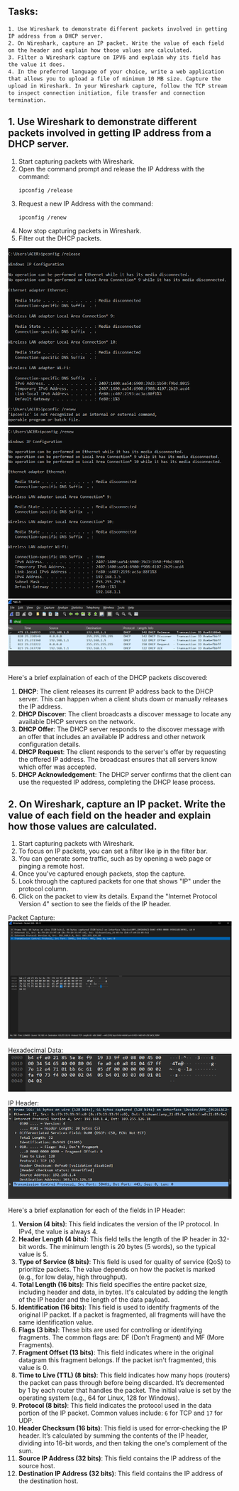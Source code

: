 ## Tasks:
```
1. Use Wireshark to demonstrate different packets involved in getting IP address from a DHCP server.
2. On Wireshark, capture an IP packet. Write the value of each field on the header and explain how those values are calculated.
3. Filter a Wireshark capture on IPV6 and explain why its field has the value it does.
4. In the preferred language of your choice, write a web application that allows you to upload a file of minimum 10 MB size. Capture the upload in Wireshark. In your Wireshark capture, follow the TCP stream to inspect connection initiation, file transfer and connection termination.
```

## 1. Use Wireshark to demonstrate different packets involved in getting IP address from a DHCP server.

1. Start capturing packets with Wireshark.
2. Open the command prompt and release the IP Address with the command:
    ```
    ipconfig /release
    ```
3. Request a new IP Address with the command:
    ```
    ipconfig /renew
    ```
4. Now stop capturing packets in Wireshark.
5. Filter out the DHCP packets.

<img src="01release.PNG">

<img src="01renew.PNG">

<img src="01.PNG">

Here's a brief explaination of each of the DHCP packets discovered:

1. **DHCP**: The client releases its current IP address back to the DHCP server. This can happen when a client shuts down or manually releases the IP address.
2. **DHCP Discover**: The client broadcasts a discover message to locate any available DHCP servers on the network.
3. **DHCP Offer**: The DHCP server responds to the discover message with an offer that includes an available IP address and other network configuration details.
4. **DHCP Request**: The client responds to the server's offer by requesting the offered IP address. The broadcast ensures that all servers know which offer was accepted.
5. **DHCP Acknowledgement**: The DHCP server confirms that the client can use the requested IP address, completing the DHCP lease process.

## 2. On Wireshark, capture an IP packet. Write the value of each field on the header and explain how those values are calculated.

1. Start capturing packets with Wireshark.
2. To focus on IP packets, you can set a filter like ip in the filter bar.
3. You can generate some traffic, such as by opening a web page or pinging a remote host.
4. Once you've captured enough packets, stop the capture.
5. Look through the captured packets for one that shows "IP" under the protocol column.
6. Click on the packet to view its details. Expand the "Internet Protocol Version 4" section to see the fields of the IP header.

Packet Capture:
<img src="02packet.PNG">

Hexadecimal Data:
<img src="02hexa.PNG">

IP Header:
<img src="02header.PNG">

Here's a brief explanation for each of the fields in IP Header:

1. **Version (4 bits)**: This field indicates the version of the IP protocol. In IPv4, the value is always 4.
2. **Header Length (4 bits)**: This field tells the length of the IP header in 32-bit words. The minimum length is 20 bytes (5 words), so the typical value is 5.
3. **Type of Service (8 bits)**: This field is used for quality of service (QoS) to prioritize packets. The value depends on how the packet is marked (e.g., for low delay, high throughput).
4. **Total Length (16 bits)**: This field specifies the entire packet size, including header and data, in bytes. It's calculated by adding the length of the IP header and the length of the data payload.
5. **Identification (16 bits)**: This field is used to identify fragments of the original IP packet. If a packet is fragmented, all fragments will have the same identification value.
6. **Flags (3 bits)**: These bits are used for controlling or identifying fragments. The common flags are: DF (Don't Fragment) and MF (More Fragments).
7. **Fragment Offset (13 bits)**: This field indicates where in the original datagram this fragment belongs. If the packet isn't fragmented, this value is 0.
8. **Time to Live (TTL) (8 bits)**: This field indicates how many hops (routers) the packet can pass through before being discarded. It’s decremented by 1 by each router that handles the packet. The initial value is set by the operating system (e.g., 64 for Linux, 128 for Windows).
9. **Protocol (8 bits)**: This field indicates the protocol used in the data portion of the IP packet. Common values include: `6` for TCP and `17` for UDP.
10. **Header Checksum (16 bits)**: This field is used for error-checking the IP header. It’s calculated by summing the contents of the IP header, dividing into 16-bit words, and then taking the one's complement of the sum.
11. **Source IP Address (32 bits)**: This field contains the IP address of the source host.
12. **Destination IP Address (32 bits)**: This field contains the IP address of the destination host.
